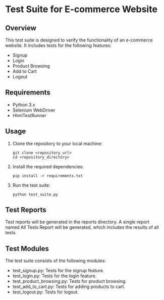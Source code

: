# Test Suite for E-commerce Website

## Overview

This test suite is designed to verify the functionality of an e-commerce website. It includes tests for the following features:
- Signup
- Login
- Product Browsing
- Add to Cart
- Logout

## Requirements

- Python 3.x
- Selenium WebDriver
- HtmlTestRunner

## Usage

1. Clone the repository to your local machine:
   ```
   git clone <repository_url>
   cd <repository_directory>
   ```

2. Install the required dependencies:
   ```
   pip install -r requirements.txt
   ```

3. Run the test suite:
   ```
   python test_suite.py
   ```

## Test Reports

Test reports will be generated in the reports directory. A single report named All Tests Report will be generated, which includes the results of all tests.

## Test Modules

The test suite consists of the following modules:
- test_signup.py: Tests for the signup feature.
- test_login.py: Tests for the login feature.
- test_product_browsing.py: Tests for product browsing.
- test_add_to_cart.py: Tests for adding products to cart.
- test_logout.py: Tests for logout.
